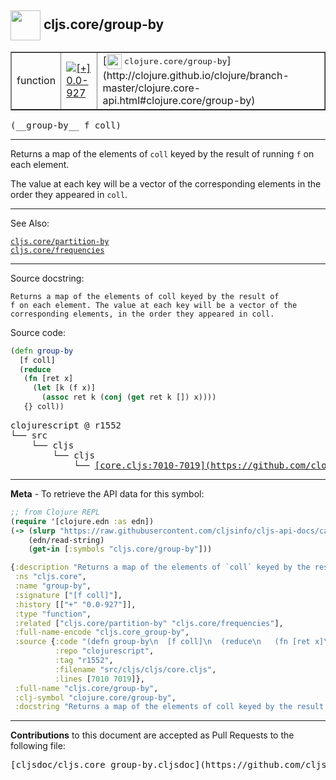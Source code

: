 ## <img width="48px" valign="middle" src="http://i.imgur.com/Hi20huC.png"> cljs.core/group-by

 <table border="1">
<tr>

<td>function</td>
<td><a href="https://github.com/cljsinfo/cljs-api-docs/tree/0.0-927"><img valign="middle" alt="[+] 0.0-927" src="https://img.shields.io/badge/+-0.0--927-lightgrey.svg"></a> </td>
<td>
[<img height="24px" valign="middle" src="http://i.imgur.com/1GjPKvB.png"> <samp>clojure.core/group-by</samp>](http://clojure.github.io/clojure/branch-master/clojure.core-api.html#clojure.core/group-by)
</td>
</tr>
</table>

 <samp>
(__group-by__ f coll)<br>
</samp>

---

Returns a map of the elements of `coll` keyed by the result of running `f` on
each element.

The value at each key will be a vector of the corresponding elements in the
order they appeared in `coll`.

---


See Also:

[`cljs.core/partition-by`](cljs.core_partition-by.md)<br>
[`cljs.core/frequencies`](cljs.core_frequencies.md)<br>

---

Source docstring:

```
Returns a map of the elements of coll keyed by the result of
f on each element. The value at each key will be a vector of the
corresponding elements, in the order they appeared in coll.
```

Source code:

```clj
(defn group-by
  [f coll]
  (reduce
   (fn [ret x]
     (let [k (f x)]
       (assoc ret k (conj (get ret k []) x))))
   {} coll))
```

 <pre>
clojurescript @ r1552
└── src
    └── cljs
        └── cljs
            └── <ins>[core.cljs:7010-7019](https://github.com/clojure/clojurescript/blob/r1552/src/cljs/cljs/core.cljs#L7010-L7019)</ins>
</pre>


---

__Meta__ - To retrieve the API data for this symbol:

```clj
;; from Clojure REPL
(require '[clojure.edn :as edn])
(-> (slurp "https://raw.githubusercontent.com/cljsinfo/cljs-api-docs/catalog/cljs-api.edn")
    (edn/read-string)
    (get-in [:symbols "cljs.core/group-by"]))
```

```clj
{:description "Returns a map of the elements of `coll` keyed by the result of running `f` on\neach element.\n\nThe value at each key will be a vector of the corresponding elements in the\norder they appeared in `coll`.",
 :ns "cljs.core",
 :name "group-by",
 :signature ["[f coll]"],
 :history [["+" "0.0-927"]],
 :type "function",
 :related ["cljs.core/partition-by" "cljs.core/frequencies"],
 :full-name-encode "cljs.core_group-by",
 :source {:code "(defn group-by\n  [f coll]\n  (reduce\n   (fn [ret x]\n     (let [k (f x)]\n       (assoc ret k (conj (get ret k []) x))))\n   {} coll))",
          :repo "clojurescript",
          :tag "r1552",
          :filename "src/cljs/cljs/core.cljs",
          :lines [7010 7019]},
 :full-name "cljs.core/group-by",
 :clj-symbol "clojure.core/group-by",
 :docstring "Returns a map of the elements of coll keyed by the result of\nf on each element. The value at each key will be a vector of the\ncorresponding elements, in the order they appeared in coll."}

```

---

__Contributions__ to this document are accepted as Pull Requests to the following file:

 <pre>
[cljsdoc/cljs.core_group-by.cljsdoc](https://github.com/cljsinfo/cljs-api-docs/blob/master/cljsdoc/cljs.core_group-by.cljsdoc)
</pre>

